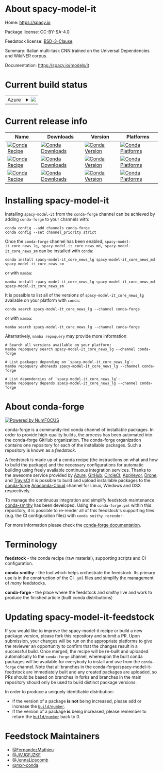 About spacy-model-it
====================

Home: https://spacy.io

Package license: CC-BY-SA-4.0

Feedstock license: [BSD-3-Clause](https://github.com/conda-forge/spacy-model-it-feedstock/blob/main/LICENSE.txt)

Summary: Italian multi-task CNN trained on the Universal Dependencies and WikiNER corpus.

Documentation: https://spacy.io/models/it

Current build status
====================


<table>
    
  <tr>
    <td>Azure</td>
    <td>
      <details>
        <summary>
          <a href="https://dev.azure.com/conda-forge/feedstock-builds/_build/latest?definitionId=6340&branchName=main">
            <img src="https://dev.azure.com/conda-forge/feedstock-builds/_apis/build/status/spacy-model-it-feedstock?branchName=main">
          </a>
        </summary>
        <table>
          <thead><tr><th>Variant</th><th>Status</th></tr></thead>
          <tbody><tr>
              <td>linux_64_python3.7.____cpythonsizelg</td>
              <td>
                <a href="https://dev.azure.com/conda-forge/feedstock-builds/_build/latest?definitionId=6340&branchName=main">
                  <img src="https://dev.azure.com/conda-forge/feedstock-builds/_apis/build/status/spacy-model-it-feedstock?branchName=main&jobName=linux&configuration=linux_64_python3.7.____cpythonsizelg" alt="variant">
                </a>
              </td>
            </tr><tr>
              <td>linux_64_python3.7.____cpythonsizemd</td>
              <td>
                <a href="https://dev.azure.com/conda-forge/feedstock-builds/_build/latest?definitionId=6340&branchName=main">
                  <img src="https://dev.azure.com/conda-forge/feedstock-builds/_apis/build/status/spacy-model-it-feedstock?branchName=main&jobName=linux&configuration=linux_64_python3.7.____cpythonsizemd" alt="variant">
                </a>
              </td>
            </tr><tr>
              <td>linux_64_python3.7.____cpythonsizesm</td>
              <td>
                <a href="https://dev.azure.com/conda-forge/feedstock-builds/_build/latest?definitionId=6340&branchName=main">
                  <img src="https://dev.azure.com/conda-forge/feedstock-builds/_apis/build/status/spacy-model-it-feedstock?branchName=main&jobName=linux&configuration=linux_64_python3.7.____cpythonsizesm" alt="variant">
                </a>
              </td>
            </tr><tr>
              <td>linux_64_python3.8.____cpythonsizelg</td>
              <td>
                <a href="https://dev.azure.com/conda-forge/feedstock-builds/_build/latest?definitionId=6340&branchName=main">
                  <img src="https://dev.azure.com/conda-forge/feedstock-builds/_apis/build/status/spacy-model-it-feedstock?branchName=main&jobName=linux&configuration=linux_64_python3.8.____cpythonsizelg" alt="variant">
                </a>
              </td>
            </tr><tr>
              <td>linux_64_python3.8.____cpythonsizemd</td>
              <td>
                <a href="https://dev.azure.com/conda-forge/feedstock-builds/_build/latest?definitionId=6340&branchName=main">
                  <img src="https://dev.azure.com/conda-forge/feedstock-builds/_apis/build/status/spacy-model-it-feedstock?branchName=main&jobName=linux&configuration=linux_64_python3.8.____cpythonsizemd" alt="variant">
                </a>
              </td>
            </tr><tr>
              <td>linux_64_python3.8.____cpythonsizesm</td>
              <td>
                <a href="https://dev.azure.com/conda-forge/feedstock-builds/_build/latest?definitionId=6340&branchName=main">
                  <img src="https://dev.azure.com/conda-forge/feedstock-builds/_apis/build/status/spacy-model-it-feedstock?branchName=main&jobName=linux&configuration=linux_64_python3.8.____cpythonsizesm" alt="variant">
                </a>
              </td>
            </tr><tr>
              <td>linux_64_python3.9.____cpythonsizelg</td>
              <td>
                <a href="https://dev.azure.com/conda-forge/feedstock-builds/_build/latest?definitionId=6340&branchName=main">
                  <img src="https://dev.azure.com/conda-forge/feedstock-builds/_apis/build/status/spacy-model-it-feedstock?branchName=main&jobName=linux&configuration=linux_64_python3.9.____cpythonsizelg" alt="variant">
                </a>
              </td>
            </tr><tr>
              <td>linux_64_python3.9.____cpythonsizemd</td>
              <td>
                <a href="https://dev.azure.com/conda-forge/feedstock-builds/_build/latest?definitionId=6340&branchName=main">
                  <img src="https://dev.azure.com/conda-forge/feedstock-builds/_apis/build/status/spacy-model-it-feedstock?branchName=main&jobName=linux&configuration=linux_64_python3.9.____cpythonsizemd" alt="variant">
                </a>
              </td>
            </tr><tr>
              <td>linux_64_python3.9.____cpythonsizesm</td>
              <td>
                <a href="https://dev.azure.com/conda-forge/feedstock-builds/_build/latest?definitionId=6340&branchName=main">
                  <img src="https://dev.azure.com/conda-forge/feedstock-builds/_apis/build/status/spacy-model-it-feedstock?branchName=main&jobName=linux&configuration=linux_64_python3.9.____cpythonsizesm" alt="variant">
                </a>
              </td>
            </tr><tr>
              <td>osx_64_python3.7.____cpythonsizelg</td>
              <td>
                <a href="https://dev.azure.com/conda-forge/feedstock-builds/_build/latest?definitionId=6340&branchName=main">
                  <img src="https://dev.azure.com/conda-forge/feedstock-builds/_apis/build/status/spacy-model-it-feedstock?branchName=main&jobName=osx&configuration=osx_64_python3.7.____cpythonsizelg" alt="variant">
                </a>
              </td>
            </tr><tr>
              <td>osx_64_python3.7.____cpythonsizemd</td>
              <td>
                <a href="https://dev.azure.com/conda-forge/feedstock-builds/_build/latest?definitionId=6340&branchName=main">
                  <img src="https://dev.azure.com/conda-forge/feedstock-builds/_apis/build/status/spacy-model-it-feedstock?branchName=main&jobName=osx&configuration=osx_64_python3.7.____cpythonsizemd" alt="variant">
                </a>
              </td>
            </tr><tr>
              <td>osx_64_python3.7.____cpythonsizesm</td>
              <td>
                <a href="https://dev.azure.com/conda-forge/feedstock-builds/_build/latest?definitionId=6340&branchName=main">
                  <img src="https://dev.azure.com/conda-forge/feedstock-builds/_apis/build/status/spacy-model-it-feedstock?branchName=main&jobName=osx&configuration=osx_64_python3.7.____cpythonsizesm" alt="variant">
                </a>
              </td>
            </tr><tr>
              <td>osx_64_python3.8.____cpythonsizelg</td>
              <td>
                <a href="https://dev.azure.com/conda-forge/feedstock-builds/_build/latest?definitionId=6340&branchName=main">
                  <img src="https://dev.azure.com/conda-forge/feedstock-builds/_apis/build/status/spacy-model-it-feedstock?branchName=main&jobName=osx&configuration=osx_64_python3.8.____cpythonsizelg" alt="variant">
                </a>
              </td>
            </tr><tr>
              <td>osx_64_python3.8.____cpythonsizemd</td>
              <td>
                <a href="https://dev.azure.com/conda-forge/feedstock-builds/_build/latest?definitionId=6340&branchName=main">
                  <img src="https://dev.azure.com/conda-forge/feedstock-builds/_apis/build/status/spacy-model-it-feedstock?branchName=main&jobName=osx&configuration=osx_64_python3.8.____cpythonsizemd" alt="variant">
                </a>
              </td>
            </tr><tr>
              <td>osx_64_python3.8.____cpythonsizesm</td>
              <td>
                <a href="https://dev.azure.com/conda-forge/feedstock-builds/_build/latest?definitionId=6340&branchName=main">
                  <img src="https://dev.azure.com/conda-forge/feedstock-builds/_apis/build/status/spacy-model-it-feedstock?branchName=main&jobName=osx&configuration=osx_64_python3.8.____cpythonsizesm" alt="variant">
                </a>
              </td>
            </tr><tr>
              <td>osx_64_python3.9.____cpythonsizelg</td>
              <td>
                <a href="https://dev.azure.com/conda-forge/feedstock-builds/_build/latest?definitionId=6340&branchName=main">
                  <img src="https://dev.azure.com/conda-forge/feedstock-builds/_apis/build/status/spacy-model-it-feedstock?branchName=main&jobName=osx&configuration=osx_64_python3.9.____cpythonsizelg" alt="variant">
                </a>
              </td>
            </tr><tr>
              <td>osx_64_python3.9.____cpythonsizemd</td>
              <td>
                <a href="https://dev.azure.com/conda-forge/feedstock-builds/_build/latest?definitionId=6340&branchName=main">
                  <img src="https://dev.azure.com/conda-forge/feedstock-builds/_apis/build/status/spacy-model-it-feedstock?branchName=main&jobName=osx&configuration=osx_64_python3.9.____cpythonsizemd" alt="variant">
                </a>
              </td>
            </tr><tr>
              <td>osx_64_python3.9.____cpythonsizesm</td>
              <td>
                <a href="https://dev.azure.com/conda-forge/feedstock-builds/_build/latest?definitionId=6340&branchName=main">
                  <img src="https://dev.azure.com/conda-forge/feedstock-builds/_apis/build/status/spacy-model-it-feedstock?branchName=main&jobName=osx&configuration=osx_64_python3.9.____cpythonsizesm" alt="variant">
                </a>
              </td>
            </tr><tr>
              <td>win_64_python3.7.____cpythonsizelg</td>
              <td>
                <a href="https://dev.azure.com/conda-forge/feedstock-builds/_build/latest?definitionId=6340&branchName=main">
                  <img src="https://dev.azure.com/conda-forge/feedstock-builds/_apis/build/status/spacy-model-it-feedstock?branchName=main&jobName=win&configuration=win_64_python3.7.____cpythonsizelg" alt="variant">
                </a>
              </td>
            </tr><tr>
              <td>win_64_python3.7.____cpythonsizemd</td>
              <td>
                <a href="https://dev.azure.com/conda-forge/feedstock-builds/_build/latest?definitionId=6340&branchName=main">
                  <img src="https://dev.azure.com/conda-forge/feedstock-builds/_apis/build/status/spacy-model-it-feedstock?branchName=main&jobName=win&configuration=win_64_python3.7.____cpythonsizemd" alt="variant">
                </a>
              </td>
            </tr><tr>
              <td>win_64_python3.7.____cpythonsizesm</td>
              <td>
                <a href="https://dev.azure.com/conda-forge/feedstock-builds/_build/latest?definitionId=6340&branchName=main">
                  <img src="https://dev.azure.com/conda-forge/feedstock-builds/_apis/build/status/spacy-model-it-feedstock?branchName=main&jobName=win&configuration=win_64_python3.7.____cpythonsizesm" alt="variant">
                </a>
              </td>
            </tr><tr>
              <td>win_64_python3.8.____cpythonsizelg</td>
              <td>
                <a href="https://dev.azure.com/conda-forge/feedstock-builds/_build/latest?definitionId=6340&branchName=main">
                  <img src="https://dev.azure.com/conda-forge/feedstock-builds/_apis/build/status/spacy-model-it-feedstock?branchName=main&jobName=win&configuration=win_64_python3.8.____cpythonsizelg" alt="variant">
                </a>
              </td>
            </tr><tr>
              <td>win_64_python3.8.____cpythonsizemd</td>
              <td>
                <a href="https://dev.azure.com/conda-forge/feedstock-builds/_build/latest?definitionId=6340&branchName=main">
                  <img src="https://dev.azure.com/conda-forge/feedstock-builds/_apis/build/status/spacy-model-it-feedstock?branchName=main&jobName=win&configuration=win_64_python3.8.____cpythonsizemd" alt="variant">
                </a>
              </td>
            </tr><tr>
              <td>win_64_python3.8.____cpythonsizesm</td>
              <td>
                <a href="https://dev.azure.com/conda-forge/feedstock-builds/_build/latest?definitionId=6340&branchName=main">
                  <img src="https://dev.azure.com/conda-forge/feedstock-builds/_apis/build/status/spacy-model-it-feedstock?branchName=main&jobName=win&configuration=win_64_python3.8.____cpythonsizesm" alt="variant">
                </a>
              </td>
            </tr><tr>
              <td>win_64_python3.9.____cpythonsizelg</td>
              <td>
                <a href="https://dev.azure.com/conda-forge/feedstock-builds/_build/latest?definitionId=6340&branchName=main">
                  <img src="https://dev.azure.com/conda-forge/feedstock-builds/_apis/build/status/spacy-model-it-feedstock?branchName=main&jobName=win&configuration=win_64_python3.9.____cpythonsizelg" alt="variant">
                </a>
              </td>
            </tr><tr>
              <td>win_64_python3.9.____cpythonsizemd</td>
              <td>
                <a href="https://dev.azure.com/conda-forge/feedstock-builds/_build/latest?definitionId=6340&branchName=main">
                  <img src="https://dev.azure.com/conda-forge/feedstock-builds/_apis/build/status/spacy-model-it-feedstock?branchName=main&jobName=win&configuration=win_64_python3.9.____cpythonsizemd" alt="variant">
                </a>
              </td>
            </tr><tr>
              <td>win_64_python3.9.____cpythonsizesm</td>
              <td>
                <a href="https://dev.azure.com/conda-forge/feedstock-builds/_build/latest?definitionId=6340&branchName=main">
                  <img src="https://dev.azure.com/conda-forge/feedstock-builds/_apis/build/status/spacy-model-it-feedstock?branchName=main&jobName=win&configuration=win_64_python3.9.____cpythonsizesm" alt="variant">
                </a>
              </td>
            </tr>
          </tbody>
        </table>
      </details>
    </td>
  </tr>
</table>

Current release info
====================

| Name | Downloads | Version | Platforms |
| --- | --- | --- | --- |
| [![Conda Recipe](https://img.shields.io/badge/recipe-spacy--model--it_core_news_lg-green.svg)](https://anaconda.org/conda-forge/spacy-model-it_core_news_lg) | [![Conda Downloads](https://img.shields.io/conda/dn/conda-forge/spacy-model-it_core_news_lg.svg)](https://anaconda.org/conda-forge/spacy-model-it_core_news_lg) | [![Conda Version](https://img.shields.io/conda/vn/conda-forge/spacy-model-it_core_news_lg.svg)](https://anaconda.org/conda-forge/spacy-model-it_core_news_lg) | [![Conda Platforms](https://img.shields.io/conda/pn/conda-forge/spacy-model-it_core_news_lg.svg)](https://anaconda.org/conda-forge/spacy-model-it_core_news_lg) |
| [![Conda Recipe](https://img.shields.io/badge/recipe-spacy--model--it_core_news_md-green.svg)](https://anaconda.org/conda-forge/spacy-model-it_core_news_md) | [![Conda Downloads](https://img.shields.io/conda/dn/conda-forge/spacy-model-it_core_news_md.svg)](https://anaconda.org/conda-forge/spacy-model-it_core_news_md) | [![Conda Version](https://img.shields.io/conda/vn/conda-forge/spacy-model-it_core_news_md.svg)](https://anaconda.org/conda-forge/spacy-model-it_core_news_md) | [![Conda Platforms](https://img.shields.io/conda/pn/conda-forge/spacy-model-it_core_news_md.svg)](https://anaconda.org/conda-forge/spacy-model-it_core_news_md) |
| [![Conda Recipe](https://img.shields.io/badge/recipe-spacy--model--it_core_news_sm-green.svg)](https://anaconda.org/conda-forge/spacy-model-it_core_news_sm) | [![Conda Downloads](https://img.shields.io/conda/dn/conda-forge/spacy-model-it_core_news_sm.svg)](https://anaconda.org/conda-forge/spacy-model-it_core_news_sm) | [![Conda Version](https://img.shields.io/conda/vn/conda-forge/spacy-model-it_core_news_sm.svg)](https://anaconda.org/conda-forge/spacy-model-it_core_news_sm) | [![Conda Platforms](https://img.shields.io/conda/pn/conda-forge/spacy-model-it_core_news_sm.svg)](https://anaconda.org/conda-forge/spacy-model-it_core_news_sm) |

Installing spacy-model-it
=========================

Installing `spacy-model-it` from the `conda-forge` channel can be achieved by adding `conda-forge` to your channels with:

```
conda config --add channels conda-forge
conda config --set channel_priority strict
```

Once the `conda-forge` channel has been enabled, `spacy-model-it_core_news_lg, spacy-model-it_core_news_md, spacy-model-it_core_news_sm` can be installed with `conda`:

```
conda install spacy-model-it_core_news_lg spacy-model-it_core_news_md spacy-model-it_core_news_sm
```

or with `mamba`:

```
mamba install spacy-model-it_core_news_lg spacy-model-it_core_news_md spacy-model-it_core_news_sm
```

It is possible to list all of the versions of `spacy-model-it_core_news_lg` available on your platform with `conda`:

```
conda search spacy-model-it_core_news_lg --channel conda-forge
```

or with `mamba`:

```
mamba search spacy-model-it_core_news_lg --channel conda-forge
```

Alternatively, `mamba repoquery` may provide more information:

```
# Search all versions available on your platform:
mamba repoquery search spacy-model-it_core_news_lg --channel conda-forge

# List packages depending on `spacy-model-it_core_news_lg`:
mamba repoquery whoneeds spacy-model-it_core_news_lg --channel conda-forge

# List dependencies of `spacy-model-it_core_news_lg`:
mamba repoquery depends spacy-model-it_core_news_lg --channel conda-forge
```


About conda-forge
=================

[![Powered by
NumFOCUS](https://img.shields.io/badge/powered%20by-NumFOCUS-orange.svg?style=flat&colorA=E1523D&colorB=007D8A)](https://numfocus.org)

conda-forge is a community-led conda channel of installable packages.
In order to provide high-quality builds, the process has been automated into the
conda-forge GitHub organization. The conda-forge organization contains one repository
for each of the installable packages. Such a repository is known as a *feedstock*.

A feedstock is made up of a conda recipe (the instructions on what and how to build
the package) and the necessary configurations for automatic building using freely
available continuous integration services. Thanks to the awesome service provided by
[Azure](https://azure.microsoft.com/en-us/services/devops/), [GitHub](https://github.com/),
[CircleCI](https://circleci.com/), [AppVeyor](https://www.appveyor.com/),
[Drone](https://cloud.drone.io/welcome), and [TravisCI](https://travis-ci.com/)
it is possible to build and upload installable packages to the
[conda-forge](https://anaconda.org/conda-forge) [Anaconda-Cloud](https://anaconda.org/)
channel for Linux, Windows and OSX respectively.

To manage the continuous integration and simplify feedstock maintenance
[conda-smithy](https://github.com/conda-forge/conda-smithy) has been developed.
Using the ``conda-forge.yml`` within this repository, it is possible to re-render all of
this feedstock's supporting files (e.g. the CI configuration files) with ``conda smithy rerender``.

For more information please check the [conda-forge documentation](https://conda-forge.org/docs/).

Terminology
===========

**feedstock** - the conda recipe (raw material), supporting scripts and CI configuration.

**conda-smithy** - the tool which helps orchestrate the feedstock.
                   Its primary use is in the construction of the CI ``.yml`` files
                   and simplify the management of *many* feedstocks.

**conda-forge** - the place where the feedstock and smithy live and work to
                  produce the finished article (built conda distributions)


Updating spacy-model-it-feedstock
=================================

If you would like to improve the spacy-model-it recipe or build a new
package version, please fork this repository and submit a PR. Upon submission,
your changes will be run on the appropriate platforms to give the reviewer an
opportunity to confirm that the changes result in a successful build. Once
merged, the recipe will be re-built and uploaded automatically to the
`conda-forge` channel, whereupon the built conda packages will be available for
everybody to install and use from the `conda-forge` channel.
Note that all branches in the conda-forge/spacy-model-it-feedstock are
immediately built and any created packages are uploaded, so PRs should be based
on branches in forks and branches in the main repository should only be used to
build distinct package versions.

In order to produce a uniquely identifiable distribution:
 * If the version of a package **is not** being increased, please add or increase
   the [``build/number``](https://docs.conda.io/projects/conda-build/en/latest/resources/define-metadata.html#build-number-and-string).
 * If the version of a package **is** being increased, please remember to return
   the [``build/number``](https://docs.conda.io/projects/conda-build/en/latest/resources/define-metadata.html#build-number-and-string)
   back to 0.

Feedstock Maintainers
=====================

* [@FernandezMathieu](https://github.com/FernandezMathieu/)
* [@JIVJGFJZKF](https://github.com/JIVJGFJZKF/)
* [@JennaLipscomb](https://github.com/JennaLipscomb/)
* [@mxr-conda](https://github.com/mxr-conda/)

